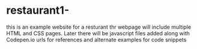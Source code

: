 # restaurant1-

this is an example website for a resturant
thr webpage will include multiple HTML and CSS pages.
Later there will be javascript files added along with Codepen.io urls for references and alternate examples for code snippets
